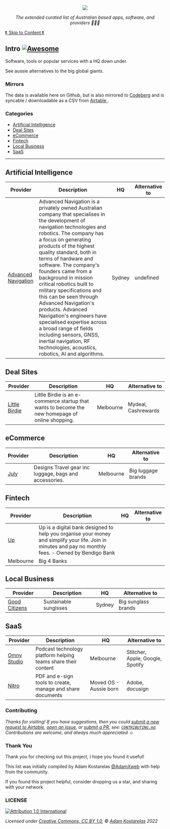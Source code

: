 <p align="center"><a href="https://github.com/adamxweb/awesome-aussie"><img src="https://user-images.githubusercontent.com/6800453/186379269-07a5a3d0-7c83-4db6-98cf-ca62d77b6303.png" /></a></p>

*<p align="center">The extended curated list of Australian based apps, software, and providers 🦘🇦🇺</p>*

[⏬ Skip to Content ⏬](#Company-Culture)

## Intro [![Awesome](https://awesome.re/badge.svg)](https://awesome.re)
Software, tools or popular services with a HQ down under.

See aussie alternatives to the big global giants.





### Mirrors
The data is available here on Github, but is also mirrored to [Codeberg](https://codeberg.org/adamxweb/awesome-aussie) and is syncable / downloadable as a CSV from [Airtable ](https://airtable.com/shrZWCu5DHbHFezJl).



### Categories
- [Artificial Intelligence](#Artificial-Intelligence)
- [Deal Sites](#Deal-Sites)
- [eCommerce](#eCommerce)
- [Fintech](#Fintech)
- [Local Business](#Local-Business)
- [SaaS](#SaaS)
<hr>

## Artificial Intelligence
| Provider | Description | HQ | Alternative to |
| --- | --- | --- | --- |
| [Advanced Navigation](https://www.advancednavigation.com/) | Advanced Navigation is a privately owned Australian company that specialises in the development of navigation technologies and robotics. The company has a focus on generating products of the highest quality standard, both in terms of hardware and software. The company's founders came from a background in mission critical robotics built to military specifications and this can be seen through Advanced Navigation's products. Advanced Navigation's engineers have specialised expertise across a broad range of fields including sensors, GNSS, inertial navigation, RF technologies, acoustics, robotics, AI and algorithms. | Sydney | undefined |
## Deal Sites
| Provider | Description | HQ | Alternative to |
| --- | --- | --- | --- |
| [Little Birdie](https://www.littlebirdie.com.au) | Little Birdie is an e-commerce startup that wants to become the new homepage of online shopping. | Melbourne | Mydeal, Cashrewards |
## eCommerce
| Provider | Description | HQ | Alternative to |
| --- | --- | --- | --- |
| [July](https://july.com) | Designs Travel gear inc luggage, bags and accessories.  | Melbourne | Big luggage brands |
## Fintech
| Provider | Description | HQ | Alternative to |
| --- | --- | --- | --- |
| [Up](https://up.com.au) | Up is a digital bank designed to help you organise your money and simplify your life. Join in minutes and pay no monthly fees. - Owned by Bendigo Bank
 | Melbourne | Big 4 Banks |
## Local Business
| Provider | Description | HQ | Alternative to |
| --- | --- | --- | --- |
| [Good Citizens](https://www.goodcitizens.com.au/) | Sustainable sunglsses | Sydney | Big sunglass brands |
## SaaS
| Provider | Description | HQ | Alternative to |
| --- | --- | --- | --- |
| [Omny Studio](https://omnystudio.com/) | Podcast technology platform helping teams share their content | Melbourne | Stitcher, Apple, Google, Spotify |
| [Nitro](https://gonitro.com) | PDF and e-sign tools to create, manage and share documents  | Moved OS - Aussie born | Adobe, docusign |
### Contributing

*Thanks for visiting! If you have suggestions, then you could [submit a new request to Airtable](https://airtable.com/shrNN6YAp7zPwsNom), [open an issue](https://github.com/AdamXweb/awesome-aussie/issues/new/choose), or [submit a PR](https://github.com/AdamXweb/awesome-aussie/pull/new/main), see: [`CONTRIBUTING.md`](/.github/CONTRIBUTING.md). Contributions are welcome, and always much appreciated* ☺️
### Thank You
Thank you for checking out this project, I hope you found it useful!

This list was initially compiled by Adam Kostarelas [@AdamXweb](https://github.com/adamxweb) with help from the community.

If you found this project helpful, consider dropping us a star, and sharing with your network
### LICENSE
[![Attribution 1.0 International](https://licensebuttons.net/l/by/1.0/88x31.png)](https://github.com/AdamXweb/awesome-aussie/blob/main/LICENSE)

*Licensed under [Creative Commons, CC BY 1.0](https://creativecommons.org/licenses/by/1.0/), © [Adam Kostarelas](https://adam.kostarelas.com) 2022*
